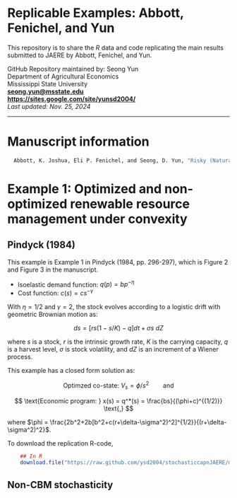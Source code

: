 # Replicable Examples: Abbott, Fenichel, and Yun

This repository is to share the *R* data and code replicating the main results submitted to JAERE by Abbott, Fenichel, and Yun.

GitHub Repository maintained by: Seong Yun\
Department of Agricultural Economics\
Mississippi State University\
**<seong.yun@msstate.edu>**\
**<https://sites.google.com/site/yunsd2004/>**\
*Last updated: Nov. 25, 2024*

------------------------------------------------------------------------

Manuscript information
====================================

```r
  Abbott, K. Joshua, Eli P. Fenichel, and Seong, D. Yun, "Risky (Natural) Assets: Stochasticity and the Value of Natural Capital"
```

Example 1: Optimized and non-optimized renewable resource management under convexity
====================================

## Pindyck (1984)
This example is Example 1 in Pindyck (1984, pp. 296-297), which is Figure 2 and Figure 3 in the manuscript.

* Isoelastic demand function: $q(p) = b p^{-\eta}$
* Cost function: $c(s)=cs^{-\gamma}$

With $\eta=1/2$ and $\gamma=2$, the stock evolves according to a logistic drift with geometric Brownian motion as:

$$
ds = \left[ rs(1-s/K)-q \right] dt + \sigma s \ dZ
$$

where $s$ is a stock, $r$ is the intrinsic growth rate, $K$ is the carrying capacity, $q$ is a harvest level, $\sigma$ is stock volatility, and $dZ$ is an increment of a Wiener process.

This example has a closed form solution as:

$$
\text{Optimzed co-state: } V_s = \phi / s^2 \qquad \text{and}
$$

$$
\text{Economic program: } x(s) = q^*(s) = \frac{bs}{(\phi+c)^{(1/2)}} \text{,}
$$

where $\phi = \frac{2b^2+2b[b^2+c(r+\delta-\sigma^2)^2]^{1/2}}{(r+\delta-\sigma^2)^2}$.

To download the replication R-code,

``` r
    ## In R
    download.file("https://raw.github.com/ysd2004/stochasticcapnJAERE/main/replicationRcode/Figure2_and_Figure3.R", "Figure2_and_Figure3.R")
```

## Non-CBM stochasticity
